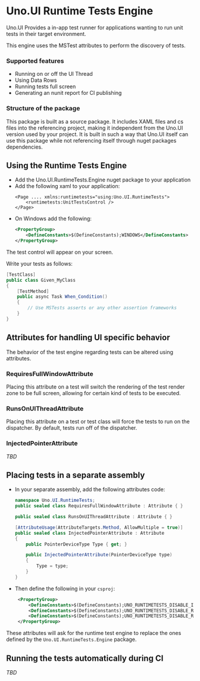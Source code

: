 # Uno.UI Runtime Tests Engine
Uno.UI Provides a in-app test runner for applications wanting to run unit tests in their target environment.

This engine uses the MSTest attributes to perform the discovery of tests.

### Supported features
- Running on or off the UI Thread
- Using Data Rows
- Running tests full screen
- Generating an nunit report for CI publishing

### Structure of the package

This package is built as a source package. It includes XAML files and cs files into the referencing project, making it independent from the Uno.UI version used by your project. It is built in such a way that Uno.UI itself can use this package while not referencing itself through nuget packages dependencies.

## Using the Runtime Tests Engine
- Add the Uno.UI.RuntimeTests.Engine nuget package to your application
- Add the following xaml to your application:
    ```xaml
    <Page .... xmlns:runtimetests="using:Uno.UI.RuntimeTests">
        <runtimetests:UnitTestsControl />
    </Page>
    ```
- On Windows add the following:
    ```xml
    <PropertyGroup>
    	<DefineConstants>$(DefineConstants);WINDOWS</DefineConstants>
    </PropertyGroup>
    ```

The test control will appear on your screen.

Write your tests as follows:
```csharp
[TestClass]
public class Given_MyClass
{
    [TestMethod]
    public async Task When_Condition()
    {
        // Use MSTests asserts or any other assertion frameworks
    }
}
```

## Attributes for handling UI specific behavior

The behavior of the test engine regarding tests can be altered using attributes.

### RequiresFullWindowAttribute
Placing this attribute on a test will switch the rendering of the test render zone to be full screen, allowing for certain kind of tests to be executed.

### RunsOnUIThreadAttribute
Placing this attribute on a test or test class will force the tests to run on the dispatcher. By default, tests run off of the dispatcher.

### InjectedPointerAttribute
_TBD_

## Placing tests in a separate assembly
- In your separate assembly, add the following attributes code:
    ```csharp
    namespace Uno.UI.RuntimeTests;
    public sealed class RequiresFullWindowAttribute : Attribute { }

    public sealed class RunsOnUIThreadAttribute : Attribute { }

    [AttributeUsage(AttributeTargets.Method, AllowMultiple = true)]
    public sealed class InjectedPointerAttribute : Attribute
    {
        public PointerDeviceType Type { get; }

        public InjectedPointerAttribute(PointerDeviceType type)
        {
            Type = type;
        }
    }
    ```
- Then define the following in your `csproj`:
   ```xml
    <PropertyGroup>
    	<DefineConstants>$(DefineConstants);UNO_RUNTIMETESTS_DISABLE_INJECTEDPOINTERATTRIBUTE</DefineConstants>
    	<DefineConstants>$(DefineConstants);UNO_RUNTIMETESTS_DISABLE_REQUIRESFULLWINDOWATTRIBUTE</DefineConstants>
    	<DefineConstants>$(DefineConstants);UNO_RUNTIMETESTS_DISABLE_RUNSONUITHREADATTRIBUTE</DefineConstants>
    </PropertyGroup>
   ```

These attributes will ask for the runtime test engine to replace the ones defined by the `Uno.UI.RuntimeTests.Engine` package.

## Running the tests automatically during CI
_TBD_
